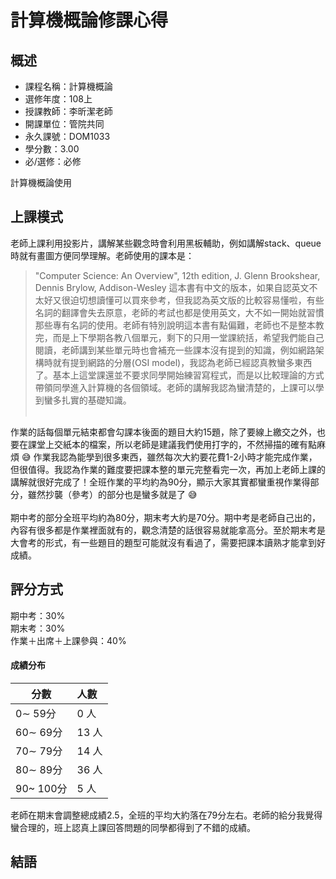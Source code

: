 # 計算機概論修課心得

## 概述
- 課程名稱：計算機概論
- 選修年度：108上
- 授課教師：李昕潔老師
- 開課單位：管院共同  
- 永久課號：DOM1033
- 學分數：3.00
- 必/選修：必修

計算機概論使用
## 上課模式

老師上課利用投影片，講解某些觀念時會利用黑板輔助，例如講解stack、queue時就有畫圖方便同學理解。老師使用的課本是：
> "Computer Science: An Overview", 12th edition, J. Glenn Brookshear, Dennis Brylow, Addison-Wesley 
這本書有中文的版本，如果自認英文不太好又很迫切想讀懂可以買來參考，但我認為英文版的比較容易懂啦，有些名詞的翻譯會失去原意，老師的考試也都是使用英文，大不如一開始就習慣那些專有名詞的使用。老師有特別說明這本書有點偏難，老師也不是整本教完，而是上下學期各教八個單元，剩下的只用一堂課統括，希望我們能自己閱讀，老師講到某些單元時也會補充一些課本沒有提到的知識，例如網路架構時就有提到網路的分層(OSI model)，我認為老師已經認真教蠻多東西了。基本上這堂課還並不要求同學開始練習寫程式，而是以比較理論的方式帶領同學進入計算機的各個領域。老師的講解我認為蠻清楚的，上課可以學到蠻多扎實的基礎知識。<br/><br/>

作業的話每個單元結束都會勾課本後面的題目大約15題，除了要線上繳交之外，也要在課堂上交紙本的檔案，所以老師是建議我們使用打字的，不然掃描的確有點麻煩 😅 作業我認為能學到很多東西，雖然每次大約要花費1-2小時才能完成作業，但很值得。我認為作業的難度要把課本整的單元完整看完一次，再加上老師上課的講解就很好完成了！全班作業的平均約為90分，顯示大家其實都蠻重視作業得部分，雖然抄襲（參考）的部分也是蠻多就是了 😅<br/><br/>
期中考的部分全班平均約為80分，期末考大約是70分。期中考是老師自己出的，內容有很多都是作業裡面就有的，觀念清楚的話很容易就能拿高分。至於期末考是大會考的形式，有一些題目的題型可能就沒有看過了，需要把課本讀熟才能拿到好成績。


## 評分方式
期中考：30%<br/>
期末考：30%<br/>
作業＋出席＋上課參與：40%

#### 成績分布
   分數 | 人數
--------|:-----
0∼ 59分| 0 人
60∼ 69分| 13 人
70∼ 79分| 14 人
80∼ 89分| 36 人
90~ 100分| 5 人

老師在期末會調整總成績2.5，全班的平均大約落在79分左右。老師的給分我覺得蠻合理的，班上認真上課回答問題的同學都得到了不錯的成績。

## 結語


